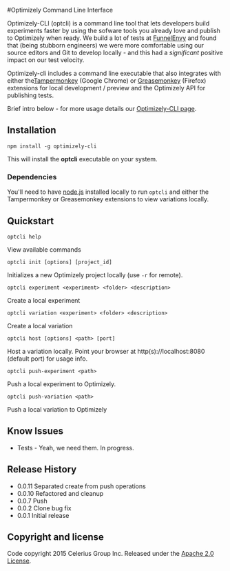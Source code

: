 #Optimizely Command Line Interface

Optimizely-CLI (optcli) is a command line tool that lets developers build experiments faster by using the sofware tools you already love and publish to Optimizely when ready. We build a lot of tests at [FunnelEnvy](http://www.funnelenvy.com) and found that (being stubborn engineers) we were more comfortable using our source editors and Git to develop locally - and this had a *significant* positive impact on our test velocity. 

Optimizely-cli includes a command line executable that also integrates with either the[Tampermonkey](https://chrome.google.com/webstore/detail/tampermonkey/dhdgffkkebhmkfjojejmpbldmpobfkfo?hl=en) (Google Chrome) or [Greasemonkey](https://addons.mozilla.org/en-US/firefox/addon/greasemonkey/) (Firefox) extensions for local development / preview and the Optimizely API for publishing tests.

Brief intro below - for more usage details our [Optimizely-CLI page](http://www.funnelenvy.com/optimizely-cli/).

## Installation

```
npm install -g optimizely-cli
```
This will install the __optcli__ executable on your system.

### Dependencies


You'll need to have [node.js](http://nodejs.org/) installed locally to run `optcli` and either the Tampermonkey or Greasemonkey extensions to view variations locally.

## Quickstart

```
optcli help
```
View available commands

```
optcli init [options] [project_id]
```
Initializes a new Optimizely project locally (use `-r` for remote).

```
optcli experiment <experiment> <folder> <description>
```
Create a local experiment

```
optcli variation <experiment> <folder> <description>
```
Create a local variation

```
optcli host [options] <path> [port]
```
Host a variation locally. Point your browser at http(s)://localhost:8080 (default port) for usage info.

```
optcli push-experiment <path>
```
Push a local experiment to Optimizely.

```
optcli push-variation <path>
```
Push a local variation to Optimizely

## Know Issues
* Tests - Yeah, we need them. In progress.


## Release History

* 0.0.11 Separated create from push operations
* 0.0.10 Refactored and cleanup
* 0.0.7 Push
* 0.0.2 Clone bug fix
* 0.0.1 Initial release

## Copyright and license

Code copyright 2015 Celerius Group Inc. Released under the [Apache 2.0 License](http://www.apache.org/licenses/LICENSE-2.0).
